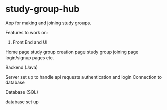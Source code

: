 # study-group-hub
App for making and joining study groups.

Features to work on:

1. Front End and UI

Home page
study group creation page
study group joining page
login/signup pages
etc.

Backend (Java)

Server set up to handle api requests
authentication and login
Connection to database

Database (SQL)

database set up 
